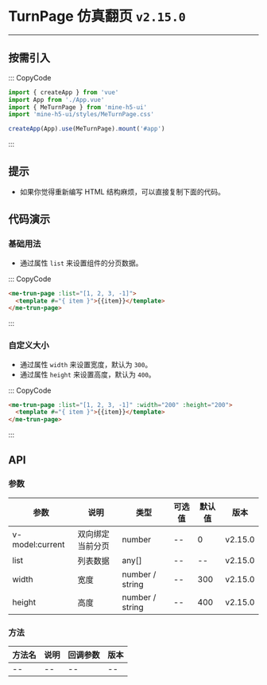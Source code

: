 # TurnPage 仿真翻页 `v2.15.0`

---

## 按需引入

::: CopyCode

```ts
import { createApp } from 'vue'
import App from './App.vue'
import { MeTurnPage } from 'mine-h5-ui'
import 'mine-h5-ui/styles/MeTurnPage.css'

createApp(App).use(MeTurnPage).mount('#app')
```

:::

## 提示

- 如果你觉得重新编写 HTML 结构麻烦，可以直接复制下面的代码。

## 代码演示

### 基础用法

- 通过属性 `list` 来设置组件的分页数据。

::: CopyCode

```html
<me-trun-page :list="[1, 2, 3, -1]">
  <template #="{ item }">{{item}}</template>
</me-trun-page>
```

:::

### 自定义大小

- 通过属性 `width` 来设置宽度，默认为 `300`。
- 通过属性 `height` 来设置高度，默认为 `400`。

::: CopyCode

```html
<me-trun-page :list="[1, 2, 3, -1]" :width="200" :height="200">
  <template #="{ item }">{{item}}</template>
</me-trun-page>
```

:::

## API

### 参数

| 参数            | 说明             | 类型            | 可选值 | 默认值 | 版本    |
| --------------- | ---------------- | --------------- | ------ | ------ | ------- |
| v-model:current | 双向绑定当前分页 | number          | --     | 0      | v2.15.0 |
| list            | 列表数据         | any[]           | --     | --     | v2.15.0 |
| width           | 宽度             | number / string | --     | 300    | v2.15.0 |
| height          | 高度             | number / string | --     | 400    | v2.15.0 |

### 方法

| 方法名 | 说明 | 回调参数 | 版本 |
| ------ | ---- | -------- | ---- |
| --     | --   | --       | --   |

